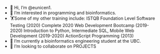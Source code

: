- 👋 Hi, I’m @eunicen1.
- 👀 I’m interested in programming and bioinformatics. 
- 🏋️Some of my other training include: 
      ISTQB Foundation Level Software Testing (2020)
      Complete 2020 Web Development Bootcamp (2019-2020)
      Introduction to Python, Intermediate SQL, Mobile Web Development (2019-2020)
      ActionScript Programming (2013)
- 🌱 I’m currently a bioinformatics engineering student at the UBC. 
- 💞️ I’m looking to collaborate on PROJECTS




